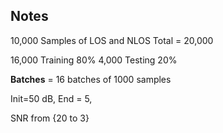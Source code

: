 ## Notes

10,000 Samples of LOS and NLOS
Total = 20,000

16,000 Training 80%
4,000  Testing  20%

**Batches** = 16 batches of 1000 samples

Init=50 dB, End = 5, 

SNR from {20 to 3}